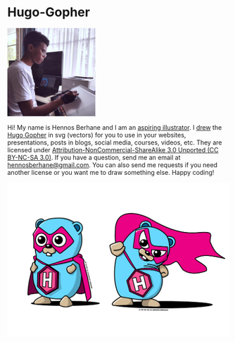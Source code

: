 # Hugo-Gopher

<img src="/medrawing.jpg" style="width: 200px;" />

Hi! My name is Hennos Berhane and I am an [aspiring illustrator](https://www.linkedin.com/in/hennos-berhane-8b9996266/). I [drew](/process.jpg) the [Hugo Gopher](/OriginalGopher.svg) in svg (vectors) for you to use in your websites, presentations, posts in blogs, social media, courses, videos, etc. They are licensed under [Attribution-NonCommercial-ShareAlike 3.0 Unported (CC BY-NC-SA 3.0)](https://creativecommons.org/licenses/by-nc-sa/3.0/). If you have a question, send me an email at hennosberhane@gmail.com. You can also send me requests if you need another license or you want me to draw something else. Happy coding!

![Hugo Gophers](/HugoGophers.svg)
